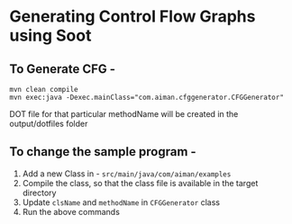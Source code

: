 # Generating Control Flow Graphs using Soot

## To Generate CFG - 

```
mvn clean compile 
mvn exec:java -Dexec.mainClass="com.aiman.cfggenerator.CFGGenerator"
```

DOT file for that particular methodName will be created in the output/dotfiles folder

## To change the sample program - 

1. Add a new Class in - `src/main/java/com/aiman/examples`
2. Compile the class, so that the class file is available in the target directory
3. Update `clsName` and `methodName` in `CFGGenerator` class 
4. Run the above commands